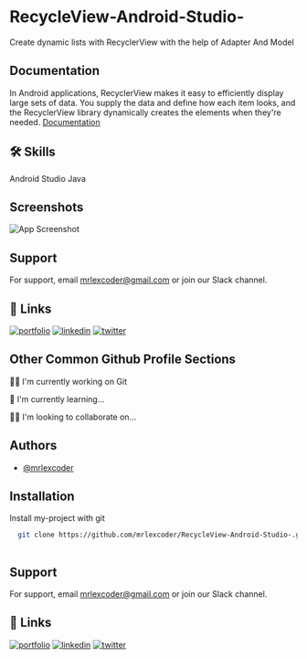 
# RecycleView-Android-Studio-

Create dynamic lists with RecyclerView with the help of Adapter And Model

## Documentation
In Android applications, RecyclerView makes it easy to efficiently display large sets of data. You supply the data and define how each item looks, and the RecyclerView library dynamically creates the elements when they're needed.
[Documentation](https://developer.android.com/develop/ui/views/layout/)


## 🛠 Skills
Android Studio 
Java


## Screenshots

![App Screenshot](https://blogger.googleusercontent.com/img/b/R29vZ2xl/AVvXsEj8dfnh5PAE9mkEYJWxv4w5Ots9D8kwtgsZkAxurAT34Ge9j-L0GmGJ5y-wijdd7dGcU1iDs-Xv4CKBl6_yMImDCxfrgdf1gRhFeGh0_bVprsHd5JWaXOb-Mk7rL5kbeWWL82Q8Po-0R5UKRx_2KZti3yfo3Ghqb0SWrmS0t7xQ1_As4SmcnJz_03VPWw/s1920/Screenshot%20(8).png)

## Support
For support, email mrlexcoder@gmail.com or join our Slack channel.

## 🔗 Links
[![portfolio](https://img.shields.io/badge/my_portfolio-000?style=for-the-badge&logo=ko-fi&logoColor=white)](https://katherineoelsner.com/)
[![linkedin](https://img.shields.io/badge/linkedin-0A66C2?style=for-the-badge&logo=linkedin&logoColor=white)](https://www.linkedin.com/in/amit-kumar-4333641a6)
[![twitter](https://img.shields.io/badge/twitter-1DA1F2?style=for-the-badge&logo=twitter&logoColor=white)](https://twitter.com/mrlex_coder?t=gQtcw7UI_uBj6F9j7qmJ2Q&s=09)
## Other Common Github Profile Sections
👩‍💻 I'm currently working on Git

🧠 I'm currently learning...

👯‍♀️ I'm looking to collaborate on...
## Authors

- [@mrlexcoder](https://www.github.com/mrlexcoder)

## Installation

Install my-project with git

```bash
  git clone https://github.com/mrlexcoder/RecycleView-Android-Studio-.git
 
```
    
## Support

For support, email mrlexcoder@gmail.com or join our Slack channel.


## 🔗 Links
[![portfolio](https://img.shields.io/badge/my_portfolio-000?style=for-the-badge&logo=ko-fi&logoColor=white)](https://katherineoelsner.com/)
[![linkedin](https://img.shields.io/badge/linkedin-0A66C2?style=for-the-badge&logo=linkedin&logoColor=white)](https://www.linkedin.com/in/amit-kumar-4333641a6)
[![twitter](https://img.shields.io/badge/twitter-1DA1F2?style=for-the-badge&logo=twitter&logoColor=white)](https://twitter.com/mrlex_coder?t=gQtcw7UI_uBj6F9j7qmJ2Q&s=09)

